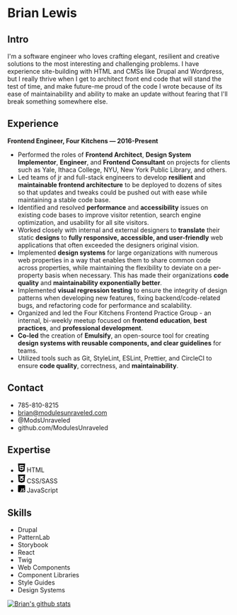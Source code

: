 # Brian Lewis

<!--
**ModulesUnraveled/ModulesUnraveled** is a ✨ _special_ ✨ repository because its `README.md` (this file) appears on your GitHub profile.

Here are some ideas to get you started:

- 🔭 I’m currently working on ...
- 🌱 I’m currently learning ...
- 👯 I’m looking to collaborate on ...
- 🤔 I’m looking for help with ...
- 💬 Ask me about ...
- 📫 How to reach me: ...
- 😄 Pronouns: ...
- ⚡ Fun fact: ...
-->

## Intro

I'm a software engineer who loves crafting elegant, resilient and creative solutions to the most interesting and challenging problems. I have experience site-building with HTML and CMSs like Drupal and Wordpress, but I really thrive when I get to architect front end code that will stand the test of time, and make future-me proud of the code I wrote because of its ease of maintainability and ability to make an update without fearing that I'll break something somewhere else.

## Experience

**Frontend Engineer, Four Kitchens — 2016-Present**

- Performed the roles of **Frontend Architect**, **Design System Implementor**, **Engineer**, and **Frontend Consultant** on projects for clients such as Yale, Ithaca College, NYU, New York Public Library, and others.
- Led teams of jr and full-stack engineers to develop **resilient** and **maintainable frontend architecture** to be deployed to dozens of sites so that updates and tweaks could be pushed out with ease while maintaining a stable code base.
- Identified and resolved **performance** and **accessibility** issues on existing code bases to improve visitor retention, search engine optimization, and usability for all site visitors.
- Worked closely with internal and external designers to **translate** their static **designs** to **fully responsive, accessible, and user-friendly** web applications that often exceeded the designers original vision.
- Implemented **design systems** for large organizations with numerous web properties in a way that enables them to share common code across properties, while maintaining the flexibility to deviate on a per-property basis when necessary. This has made their organizations **code quality** and **maintainability exponentially better**.
- Implemented **visual regression testing** to ensure the integrity of design patterns when developing new features, fixing backend/code-related bugs, and refactoring code for performance and scalability.
- Organized and led the Four Kitchens Frontend Practice Group - an internal, bi-weekly meetup focused on **frontend education**, **best practices**, and **professional development**.
- **Co-led** the creation of **Emulsify**, an open-source tool for creating **design systems with reusable components, and clear guidelines** for teams.
- Utilized tools such as Git, StyleLint, ESLint, Prettier, and CircleCI to ensure **code quality**, correctness, and **maintainability**.

## Contact

- 785-810-8215
- brian@modulesunraveled.com
- @ModsUnraveled
- github.com/ModulesUnraveled

## Expertise

- <img src="https://raw.githubusercontent.com/ModulesUnraveled/ModulesUnraveled/main/icons/html5.svg" width="16px"> HTML
- <img src="https://raw.githubusercontent.com/ModulesUnraveled/ModulesUnraveled/main/icons/css3.svg" width="16px"> CSS/SASS
- <img src="https://raw.githubusercontent.com/ModulesUnraveled/ModulesUnraveled/main/icons/js.svg" width="16px"> JavaScript

## Skills

- Drupal
- PatternLab
- Storybook
- React
- Twig
- Web Components
- Component Libraries
- Style Guides
- Design Systems

[![Brian's github stats](https://github-readme-stats.vercel.app/api?username=ModulesUnraveled)](https://github.com/anuraghazra/github-readme-stats)
